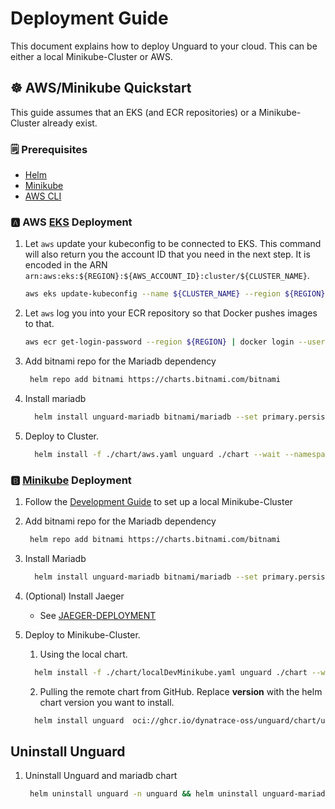 # Deployment Guide

This document explains how to deploy Unguard to your cloud. This can be either a local Minikube-Cluster or AWS.

## ☸️ AWS/Minikube Quickstart

This guide assumes that an EKS (and ECR repositories) or a Minikube-Cluster already exist.

### 🗒️ Prerequisites

* [Helm](https://helm.sh/docs/intro/install/)
* [Minikube](https://minikube.sigs.k8s.io)
* [AWS CLI](https://aws.amazon.com/cli/)

### 🅰 AWS [EKS](https://aws.amazon.com/eks/) Deployment

1. Let `aws` update your kubeconfig to be connected to EKS.
   This command will also return you the account ID that you need in the next step.
   It is encoded in the ARN `arn:aws:eks:${REGION}:${AWS_ACCOUNT_ID}:cluster/${CLUSTER_NAME}`.

   ```sh
   aws eks update-kubeconfig --name ${CLUSTER_NAME} --region ${REGION}
   ```

2. Let `aws` log you into your ECR repository so that Docker pushes images to that.

   ```sh
   aws ecr get-login-password --region ${REGION} | docker login --username AWS --password-stdin ${AWS_ACCOUNT_ID}.dkr.ecr.${REGION}.amazonaws.com
   ```
3. Add bitnami repo for the Mariadb dependency
   ```sh
    helm repo add bitnami https://charts.bitnami.com/bitnami
   ```

4. Install mariadb
   ```sh
     helm install unguard-mariadb bitnami/mariadb --set primary.persistence.enabled=false --wait --namespace unguard --create-namespace
   ```

5. Deploy to Cluster.

   ```sh
     helm install -f ./chart/aws.yaml unguard ./chart --wait --namespace unguard --create-namespace
   ```

### 🅱 [Minikube](https://minikube.sigs.k8s.io) Deployment

1. Follow the [Development Guide](./DEV-GUIDE.md) to set up a local Minikube-Cluster

2. Add bitnami repo for the Mariadb dependency
   ```sh
    helm repo add bitnami https://charts.bitnami.com/bitnami
   ```

3. Install Mariadb
   ```sh
     helm install unguard-mariadb bitnami/mariadb --set primary.persistence.enabled=false --wait --namespace unguard --create-namespace
   ```

4. (Optional) Install Jaeger
   * See [JAEGER-DEPLOYMENT](./JAEGER-DEPLOYMENT.md)

5. Deploy to Minikube-Cluster.

    1. Using the local chart.
   ```sh
     helm install -f ./chart/localDevMinikube.yaml unguard ./chart --wait --namespace unguard --create-namespace
   ```
   2. Pulling the remote chart from GitHub.
      Replace __version__ with the helm chart version you want to install.
   ```sh
     helm install unguard  oci://ghcr.io/dynatrace-oss/unguard/chart/unguard --version 0.8.0 --set localDev.minikube.enabled=true --wait --namespace unguard --create-namespace
   ```


## Uninstall Unguard

1. Uninstall Unguard and mariadb chart
   ```sh
    helm uninstall unguard -n unguard && helm uninstall unguard-mariadb -n unguard
   ```


